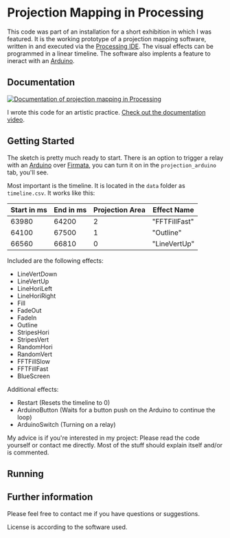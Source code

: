 # Projection Mapping in Processing

This code was part of an installation for a short exhibition in which I was featured. It is the working prototype of a projection mapping software, written in and executed via the [Processing IDE](https://www.processing.org/). The visual effects can be programmed in a linear timeline. The software also implents a feature to ineract with an [Arduino](https://www.arduino.cc/).

## Documentation

[![Documentation of projection mapping in Processing](http://img.youtube.com/vi/atJcAT2Y294/maxresdefault.jpg)](https://www.youtube.com/watch?v=atJcAT2Y294)

I wrote this code for an artistic practice. [Check out the documentation video](https://www.youtube.com/watch?v=atJcAT2Y294).

## Getting Started

The sketch is pretty much ready to start. There is an option to trigger a relay with an [Arduino](https://www.arduino.cc/) over [Firmata](https://www.arduino.cc/en/Reference/Firmata), you can turn it on in the `projection_arduino` tab, you'll see.

Most important is the timeline. It is located in the `data` folder as `timeline.csv`. It works like this:

| Start in ms | End in ms | Projection Area | Effect Name   |
| ----------- | ----------| --------------- | ------------- |
| 63980       | 64200     | 2               | "FFTFillFast" |
| 64100       | 67500     | 1               | "Outline"     |
| 66560       | 66810     | 0               | "LineVertUp"  |

Included are the following effects:
* LineVertDown
* LineVertUp 
* LineHoriLeft 
* LineHoriRight 
* Fill 
* FadeOut
* FadeIn 
* Outline 
* StripesHori 
* StripesVert 
* RandomHori 
* RandomVert 
* FFTFillSlow 
* FFTFillFast 
* BlueScreen 

Additional effects:
* Restart (Resets the timeline to 0)
* ArduinoButton (Waits for a button push on the Arduino to continue the loop)
* ArduinoSwitch (Turning on a relay)

My advice is if you're interested in my project: Please read the code yourself or contact me directly. Most of the stuff should explain itself and/or is commented.

## Running

## Further information

Please feel free to contact me if you have questions or suggestions.

License is according to the software used.